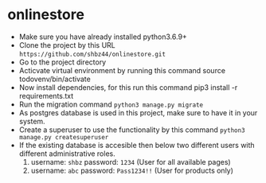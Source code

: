 # onlinestore

- Make sure you have already installed python3.6.9+
- Clone the project by this URL `https://github.com/shbz44/onlinestore.git`
- Go to the project directory
- Acticvate virtual environment by running this command source todovenv/bin/activate
- Now install dependencies, for this run this command pip3 install -r requirements.txt
- Run the migration command `python3 manage.py migrate`
- As postgres database is used in this project, make sure to have it in your system.
- Create a superuser to use the functionality by this command `python3 manage.py createsuperuser`
- If the existing database is accesible then below two different users with different administrative roles.
    1. username: `shbz`   password: `1234`  (User for all available pages)
    2. username: `abc`   password: `Pass1234!!` (User for products only)

